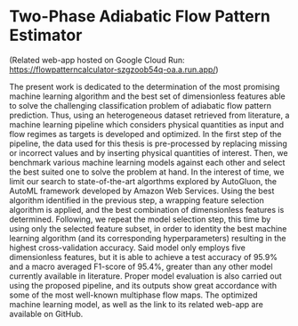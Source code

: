 # Two-Phase Adiabatic Flow Pattern Estimator

(Related web-app hosted on Google Cloud Run: https://flowpatterncalculator-szgzoob54q-oa.a.run.app/)

The present work is dedicated to the determination of the most promising machine learning algorithm and the best set of dimensionless features able to solve the challenging classification problem of adiabatic flow pattern prediction. Thus, using an heterogeneous dataset retrieved from literature, a machine learning pipeline which considers physical quantities as input and flow regimes as targets is developed and optimized. In the first step of the pipeline, the data used for this thesis is pre-processed by replacing missing or incorrect values and by inserting physical quantities of interest. Then, we benchmark various machine learning models against each other and select the best suited one to solve the problem at hand. In the interest of time, we limit our search to state-of-the-art algorthms explored by AutoGluon, the AutoML framework developed by Amazon Web Services. Using the best algorithm identified in the previous step, a wrapping feature selection algorithm is applied, and the best combination of dimensionless features is determined. Following, we repeat the model selection step, this time by using only the selected feature subset, in order to identity the best machine learning algorithm (and its corresponding hyperparameters) resulting in the highest cross-validation accuracy. Said model only employs five dimensionless features, but it is able to achieve a test accuracy of 95.9\% and a macro averaged F1-score of 95.4\%, greater than any other model currently available in literature. Proper model evaluation is also carried out using the proposed pipeline, and its outputs show great accordance with some of the most well-known multiphase flow maps. The optimized machine learning model, as well as the link to its related web-app are available on GitHub.

